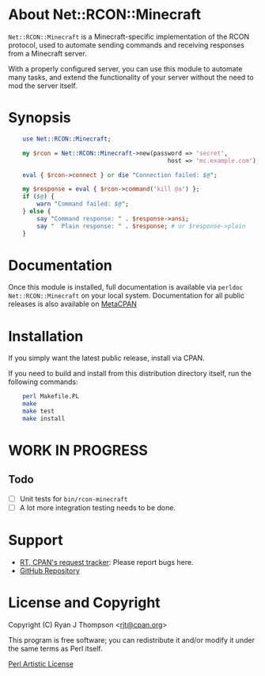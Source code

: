 # About Net::RCON::Minecraft

`Net::RCON::Minecraft` is a Minecraft-specific implementation of the RCON
protocol, used to automate sending commands and receiving responses from a
Minecraft server.

With a properly configured server, you can use this module to automate many
tasks, and extend the functionality of your server without the need to mod
the server itself.

# Synopsis

```perl
    use Net::RCON::Minecraft;

    my $rcon = Net::RCON::Minecraft->new(password => 'secret',
                                             host => 'mc.example.com');

    eval { $rcon->connect } or die "Connection failed: $@";

    my $response = eval { $rcon->command('kill @a') };
    if ($@) {
        warn "Command failed: $@";
    } else {
        say "Command response: " . $response->ansi;
        say "  Plain response: " . $response; # or $response->plain
    }
```

# Documentation

Once this module is installed, full documentation is available via `perldoc
Net::RCON::Minecraft` on your local system. Documentation for all public
releases is also available on
[MetaCPAN](https://metacpan.org/pod/Net::RCON::Minecraft)

# Installation

If you simply want the latest public release, install via CPAN.

If you need to build and install from this distribution directory itself,
run the following commands:

```sh
    perl Makefile.PL
    make
    make test
    make install
```

# WORK IN PROGRESS

## Todo

 - [ ] Unit tests for `bin/rcon-minecraft`
 - [ ] A lot more integration testing needs to be done.

# Support

 - [RT, CPAN's request tracker](https://rt.cpan.org/NoAuth/Bugs.html?Queue=Net-RCON-Minecraft): Please report bugs here.
 - [GitHub Repository](https://github.com/rjt-pl/Net-RCON-Minecraft)

# License and Copyright

Copyright (C) Ryan J Thompson <<rjt@cpan.org>>

This program is free software; you can redistribute it
and/or modify it under the same terms as Perl itself.

[Perl Artistic License](http://dev.perl.org/licenses/artistic.html)
